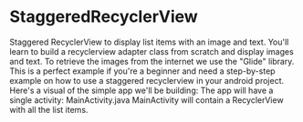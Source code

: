 # StaggeredRecyclerView
Staggered RecyclerView to display list items with an image and text.
You'll learn to build a recyclerview adapter class from scratch and display images and text. 
To retrieve the images from the internet we use the "Glide" library.
This is a perfect example if you're a beginner and need a step-by-step example on how to use a staggered recyclerview in your android project.
Here's a visual of the simple app we'll be building:
The app will have a single activity: MainActivity.java
MainActivity will contain a RecyclerView with all the list items.
